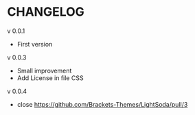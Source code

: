 # CHANGELOG

v 0.0.1

* First version

v 0.0.3

* Small improvement
* Add License in file CSS

v 0.0.4

* close https://github.com/Brackets-Themes/LightSoda/pull/3

